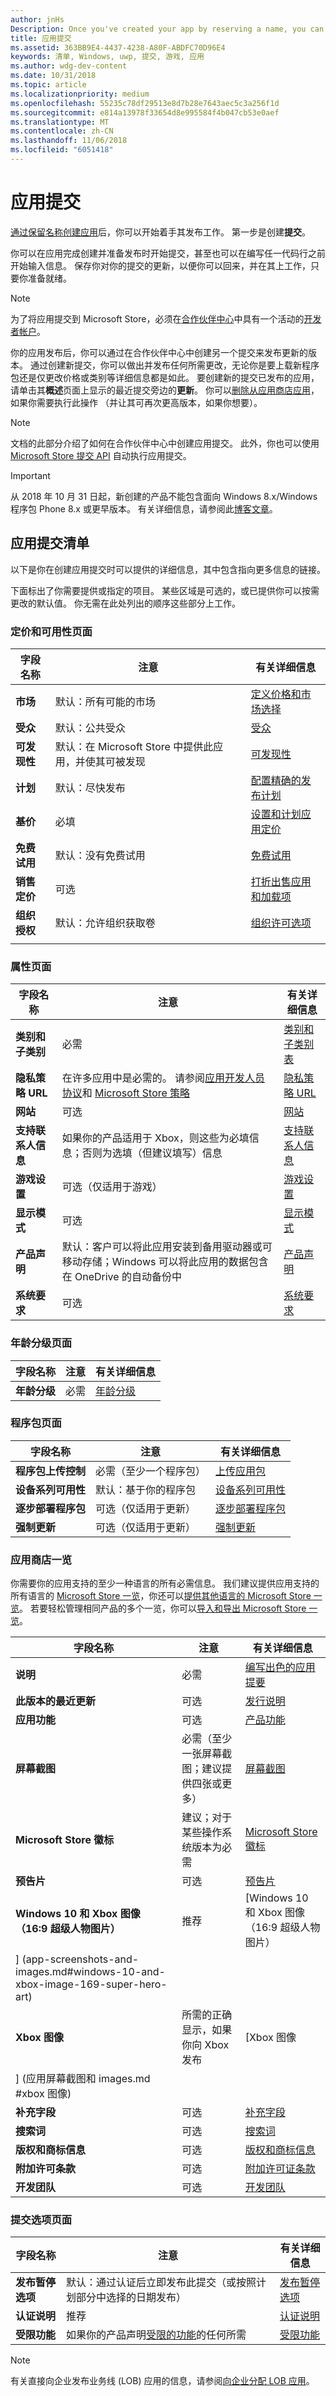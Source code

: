 ```yaml
---
author: jnHs
Description: Once you've created your app by reserving a name, you can start working on getting it published. The first step is to create a submission.
title: 应用提交
ms.assetid: 363BB9E4-4437-4238-A80F-ABDFC70D96E4
keywords: 清单, Windows, uwp, 提交, 游戏, 应用
ms.author: wdg-dev-content
ms.date: 10/31/2018
ms.topic: article
ms.localizationpriority: medium
ms.openlocfilehash: 55235c78df29513e8d7b28e7643aec5c3a256f1d
ms.sourcegitcommit: e814a13978f33654d8e995584f4b047cb53e0aef
ms.translationtype: MT
ms.contentlocale: zh-CN
ms.lasthandoff: 11/06/2018
ms.locfileid: "6051418"
---
```

# <a name="app-submissions"></a>应用提交


[通过保留名称创建应用](create-your-app-by-reserving-a-name.md)后，你可以开始着手其发布工作。 第一步是创建**提交**。

你可以在应用完成创建并准备发布时开始提交，甚至也可以在编写任一代码行之前开始输入信息。 保存你对你的提交的更新，以便你可以回来，并在其上工作，只要你准备就绪。

> [!NOTE]
> 为了将应用提交到 Microsoft Store，必须在[合作伙伴中心](https://partner.microsoft.com/dashboard)中具有一个活动的[开发者帐户](http://go.microsoft.com/fwlink/p/?LinkId=615100)。

你的应用发布后，你可以通过在合作伙伴中心中创建另一个提交来发布更新的版本。 通过创建新提交，你可以做出并发布任何所需更改，无论你是要上载新程序包还是仅更改价格或类别等详细信息都是如此。 要创建新的提交已发布的应用，请单击其**概述**页面上显示的最近提交旁边的**更新**。 你可以[删除从应用商店应用](guidance-for-app-package-management.md#removing-an-app-from-the-store)，如果你需要执行此操作 （并让其可再次更高版本，如果你想要）。

> [!NOTE]
> 文档的此部分介绍了如何在合作伙伴中心中创建应用提交。 此外，你也可以使用 [Microsoft Store 提交 API](../monetize/create-and-manage-submissions-using-windows-store-services.md) 自动执行应用提交。

> [!IMPORTANT]
> 从 2018 年 10 月 31 日起，新创建的产品不能包含面向 Windows 8.x/Windows 程序包 Phone 8.x 或更早版本。 有关详细信息，请参阅此[博客文章](https://blogs.windows.com/buildingapps/2018/08/20/important-dates-regarding-apps-with-windows-phone-8-x-and-earlier-and-windows-8-8-1-packages-submitted-to-microsoft-store/#SzKghBbqDMlmAO4c.97)。

## <a name="app-submission-checklist"></a>应用提交清单

以下是你在创建应用提交时可以提供的详细信息，其中包含指向更多信息的链接。

下面标出了你需要提供或指定的项目。 某些区域是可选的，或已提供你可以按需更改的默认值。 你无需在此处列出的顺序这些部分上工作。

### <a name="pricing-and-availability-page"></a>定价和可用性页面
| 字段名称                    | 注意                                       | 有关详细信息                                                             |
|-------------------------------|---------------------------------------------|---------------------------------------------------------------------------|
| **市场**                   | 默认：所有可能的市场  | [定义价格和市场选择](define-pricing-and-market-selection.md)         |
| **受众**                | 默认：公共受众 | [受众](choose-visibility-options.md#audience) |
| **可发现性**                | 默认：在 Microsoft Store 中提供此应用，并使其可被发现 | [可发现性](choose-visibility-options.md#discoverability) |
| **计划**                  | 默认：尽快发布        | [配置精确的发布计划](configure-precise-release-scheduling.md) |
| **基价**                | 必填                                    | [设置和计划应用定价](set-and-schedule-app-pricing.md)              |
| **免费试用**                | 默认：没有免费试用                      | [免费试用](set-app-pricing-and-availability.md#free-trial)              |
| **销售定价**              | 可选                                    | [打折出售应用和加载项](put-apps-and-add-ons-on-sale.md)           |
| **组织授权**    | 默认：允许组织获取卷 | [组织许可选项](organizational-licensing.md)        |
      |


### <a name="properties-page"></a>属性页面

| 字段名称                    | 注意                                       | 有关详细信息                                                             |
|-------------------------------|---------------------------------------------|---------------------------------------------------------------------------|
| **类别和子类别**  | 必需                                    | [类别和子类别表](category-and-subcategory-table.md)       |
| **隐私策略 URL**            | 在许多应用中是必需的。 请参阅[应用开发人员协议](https://docs.microsoft.com/legal/windows/agreements/app-developer-agreement)和 [Microsoft Store 策略](https://docs.microsoft.com/en-us/legal/windows/agreements/store-policies#105-personal-information) | [隐私策略 URL](enter-app-properties.md#privacy-policy-url)        |
| **网站**                   | 可选                                    | [网站](enter-app-properties.md#website)                   |
| **支持联系人信息**      | 如果你的产品适用于 Xbox，则这些为必填信息；否则为选填（但建议填写）信息                                   | [支持联系人信息](enter-app-properties.md#support-contact-info)              |
| **游戏设置**             | 可选（仅适用于游戏）         | [游戏设置](enter-app-properties.md#game-settings) |
| **显示模式**             | 可选                   | [显示模式](enter-app-properties.md#display-mode) |
| **产品声明**          | 默认：客户可以将此应用安装到备用驱动器或可移动存储；Windows 可以将此应用的数据包含在 OneDrive 的自动备份中 | [产品声明](app-declarations.md) |
| **系统要求**      | 可选                                    | [系统要求](enter-app-properties.md#system-requirements)      |

<span/>

### <a name="age-ratings-page"></a>年龄分级页面

| 字段名称                    | 注意                                       | 有关详细信息                          |
|-------------------------------|---------------------------------------------|----------------------------------------|
| **年龄分级**               | 必需                                    | [年龄分级](age-ratings.md)          |

<span/>

### <a name="packages-page"></a>程序包页面

| 字段名称                    | 注意                                  | 有关详细信息                          |
|-------------------------------|----------------------------------------|----------------------------------------|
| **程序包上传控制**    | 必需（至少一个程序包）        | [上传应用包](upload-app-packages.md) |
| **设备系列可用性** | 默认：基于你的程序包       | [设备系列可用性](device-family-availability.md) |
| **逐步部署程序包**   | 可选（仅适用于更新）            | [逐步部署程序包](gradual-package-rollout.md) |
| **强制更新**          | 可选（仅适用于更新）            | [强制更新](upload-app-packages.md#mandatory-update)


### <a name="store-listings"></a>应用商店一览

你需要你的应用支持的至少一种语言的所有必需信息。 我们建议提供应用支持的所有语言的 [Microsoft Store 一览](create-app-store-listings.md)，你还可以[提供其他语言的 Microsoft Store 一览](create-app-store-listings.md#store-listing-languages)。 若要轻松管理相同产品的多个一览，你可以[导入和导出 Microsoft Store 一览](import-and-export-store-listings.md)。

| 字段名称                    | 注意                                       | 有关详细信息                                                     |
|-------------------------------|---------------------------------------------|-------------------------------------------------------------------|
| **说明**               | 必需                                    | [编写出色的应用提要](write-a-great-app-description.md) |
| **此版本的最近更新**   | 可选                                 | [发行说明](create-app-store-listings.md#whats-new-in-this-version)       |
| **应用功能**              | 可选                                    | [产品功能](create-app-store-listings.md#product-features)         |
| **屏幕截图**               | 必需（至少一张屏幕截图；建议提供四张或更多）          | [屏幕截图](app-screenshots-and-images.md#screenshots)          |
| **Microsoft Store 徽标**               | 建议；对于某些操作系统版本为必需 | [Microsoft Store 徽标](app-screenshots-and-images.md#store-logos)             |
| **预告片**                  | 可选                                    | [预告片](app-screenshots-and-images.md#trailers)                | 
| **Windows 10 和 Xbox 图像（16:9 超级人物图片）**     | 推荐        | [Windows 10 和 Xbox 图像 （16:9 超级人物图片）
] (app-screenshots-and-images.md#windows-10-and-xbox-image-169-super-hero-art) |
| **Xbox 图像**     | 所需的正确显示，如果你向 Xbox 发布        | [Xbox 图像
] (应用屏幕截图和 images.md #xbox 图像) |
| **补充字段**  | 可选                                    | [补充字段](create-app-store-listings.md#supplemental-fields) 
| **搜索词**              | 可选                                    | [搜索词](create-app-store-listings.md#search-terms)         |
| **版权和商标信息** | 可选                                 | [版权和商标信息](create-app-store-listings.md#copyright-and-trademark-info) |
| **附加许可条款**  | 可选                                    | [附加许可证条款](create-app-store-listings.md#additional-license-terms) |
| **开发团队**              | 可选                                    | [开发团队](create-app-store-listings.md#developed-by)                   |


<span/>

### <a name="submission-options-page"></a>提交选项页面

| 字段名称                    | 注意                                       | 有关详细信息                                                     |
|-------------------------------|---------------------------------------------|-------------------------------------------------------------------|
| **发布暂停选项**     | 默认：通过认证后立即发布此提交（或按照计划部分中选择的日期发布）      | [发布暂停选项](manage-submission-options.md#publishing-hold-options)    
| **认证说明**     | 推荐          | [认证说明](notes-for-certification.md)             |
| **受限功能**     | 如果你的产品声明[受限的功能](../packaging/app-capability-declarations.md#restricted-capabilities)的任何所需    | [受限功能](manage-submission-options.md#publishing-hold-options)       

<span/>

> [!NOTE]
> 有关直接向企业发布业务线 (LOB) 应用的信息，请参阅[向企业分配 LOB 应用](distribute-lob-apps-to-enterprises.md)。
